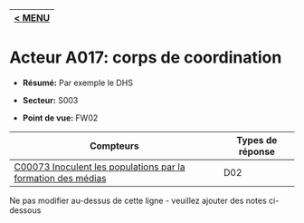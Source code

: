 |[< MENU](../README.md)|
|---|
# Acteur A017: corps de coordination

* **Résumé:** Par exemple le DHS

* **Secteur:** S003

* **Point de vue:** FW02


|Compteurs |Types de réponse |
|-------- |-------------- |
|[C00073 Inoculent les populations par la formation des médias](../../generated_pages/counters/C00073.md) |D02 |


Ne pas modifier au-dessus de cette ligne - veuillez ajouter des notes ci-dessous